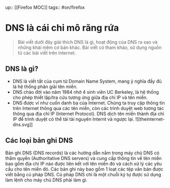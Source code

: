 up:: [[Firefox MOC]]
tags:: #on/firefox 

# DNS là cái chi mô răng rứa

> Bài viết dưới đây giải thích DNS là gì, hoạt động của DNS ra sao và những khái niệm cơ bản khác. Bài viết có tham khảo, sử dụng nguồn từ các bài viết trên internet.

## DNS là gì?
- DNS là viết tắt của cụm từ Domain Name System, mang ý nghĩa đầy đủ là hệ thống phân giải tên miền.
- DNS chào đời vào năm 1984 nhờ 4 sinh viên UC Berkeley, là hệ thống cho phép thiết lập/tra cứu tương ứng giữa địa chỉ IP và tên miền.
- DNS được ví như cuốn danh bạ của Internet. Chúng ta truy cập thông tin trên Internet thông qua các tên miền, còn các trình duyệt web tương tác thông qua địa chỉ IP (Internet Protocol). DNS dịch tên miền thành địa chỉ IP để trình duyệt có thể tải tài nguyên Internt và ngược lại.
![[theinternet-dns.svg]]
## Các loại bản ghi DNS
Bản ghi DNS (DNS records) là các hướng dẫn nằm trong máy chủ DNS có thẩm quyền (Authoritative DNS servers) và cung cấp thông tin về tên miền bao gồm địa chỉ IP nào được liên kết với tên miền đó và cách xử lý các yêu cầu cho tên miền đó. Các bản ghi này bao gồm 1 loạt các tệp văn bản được viết bằng cú pháp DNS. Cú pháp DNS chỉ là một chuỗi ký tự được sử dụng làm lệnh cho máy chủ DNS phải làm gì.
